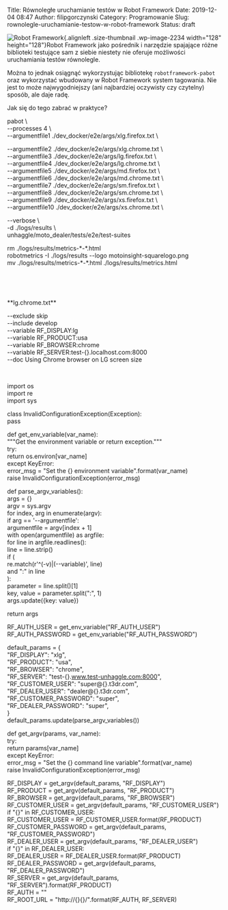 Title: Równoległe uruchamianie testów w Robot Framework
Date: 2019-12-04 08:47
Author: filipgorczynski
Category: Programowanie
Slug: rownolegle-uruchamianie-testow-w-robot-framework
Status: draft

![Robot Framework](https://filipgorczynski.files.wordpress.com/2019/05/robot-framework-logo.png?w=128){.alignleft .size-thumbnail .wp-image-2234 width="128" height="128"}Robot Framework jako pośrednik i narzędzie spajające różne biblioteki testujące sam z siebie niestety nie oferuje możliwości uruchamiania testów równolegle.

Można to jednak osiągnąć wykorzystując bibliotekę `robotframework-pabot` oraz wykorzystać wbudowany w Robot Framework system tagowania. Nie jest to może najwygodniejszy (ani najbardziej oczywisty czy czytelny) sposób, ale daje radę.

Jak się do tego zabrać w praktyce?

pabot \\  
--processes 4 \\  
--argumentfile1 ./dev\_docker/e2e/args/xlg.firefox.txt \  

--argumentfile2 ./dev\_docker/e2e/args/xlg.chrome.txt \\  
--argumentfile3 ./dev\_docker/e2e/args/lg.firefox.txt \\  
--argumentfile4 ./dev\_docker/e2e/args/lg.chrome.txt \\  
--argumentfile5 ./dev\_docker/e2e/args/md.firefox.txt \\  
--argumentfile6 ./dev\_docker/e2e/args/md.chrome.txt \\  
--argumentfile7 ./dev\_docker/e2e/args/sm.firefox.txt \\  
--argumentfile8 ./dev\_docker/e2e/args/sm.chrome.txt \\  
--argumentfile9 ./dev\_docker/e2e/args/xs.firefox.txt \\  
--argumentfile10 ./dev\_docker/e2e/args/xs.chrome.txt \  

--verbose \\  
-d ./logs/results \\  
unhaggle/moto\_dealer/tests/e2e/test-suites

rm ./logs/results/metrics-\*-\*.html  
robotmetrics -I ./logs/results --logo motoinsight-squarelogo.png  
mv ./logs/results/metrics-\*-\*.html ./logs/results/metrics.html

 

 

\*\*lg.chrome.txt\*\*

--exclude skip  
--include develop  
--variable RF\_DISPLAY:lg  
--variable RF\_PRODUCT:usa  
--variable RF\_BROWSER:chrome  
--variable RF\_SERVER:test-{}.localhost.com:8000  
--doc Using Chrome browser on LG screen size

 

import os  
import re  
import sys

class InvalidConfigurationException(Exception):  
pass

def get\_env\_variable(var\_name):  
"""Get the environment variable or return exception."""  
try:  
return os.environ\[var\_name\]  
except KeyError:  
error\_msg = "Set the {} environment variable".format(var\_name)  
raise InvalidConfigurationException(error\_msg)

def parse\_argv\_variables():  
args = {}  
argv = sys.argv  
for index, arg in enumerate(argv):  
if arg == '--argumentfile':  
argumentfile = argv\[index + 1\]  
with open(argumentfile) as argfile:  
for line in argfile.readlines():  
line = line.strip()  
if (  
re.match(r'\^(-v)\|(--variable)', line)  
and ":" in line  
):  
parameter = line.split()\[1\]  
key, value = parameter.split(":", 1)  
args.update({key: value})

return args

RF\_AUTH\_USER = get\_env\_variable("RF\_AUTH\_USER")  
RF\_AUTH\_PASSWORD = get\_env\_variable("RF\_AUTH\_PASSWORD")

default\_params = {  
"RF\_DISPLAY": "xlg",  
"RF\_PRODUCT": "usa",  
"RF\_BROWSER": "chrome",  
"RF\_SERVER": "test-{}.www.test-unhaggle.com:8000",  
"RF\_CUSTOMER\_USER": "super@{}.t3dr.com",  
"RF\_DEALER\_USER": "dealer@{}.t3dr.com",  
"RF\_CUSTOMER\_PASSWORD": "super",  
"RF\_DEALER\_PASSWORD": "super",  
}  
default\_params.update(parse\_argv\_variables())

def get\_argv(params, var\_name):  
try:  
return params\[var\_name\]  
except KeyError:  
error\_msg = "Set the {} command line variable".format(var\_name)  
raise InvalidConfigurationException(error\_msg)

RF\_DISPLAY = get\_argv(default\_params, "RF\_DISPLAY")  
RF\_PRODUCT = get\_argv(default\_params, "RF\_PRODUCT")  
RF\_BROWSER = get\_argv(default\_params, "RF\_BROWSER")  
RF\_CUSTOMER\_USER = get\_argv(default\_params, "RF\_CUSTOMER\_USER")  
if "{}" in RF\_CUSTOMER\_USER:  
RF\_CUSTOMER\_USER = RF\_CUSTOMER\_USER.format(RF\_PRODUCT)  
RF\_CUSTOMER\_PASSWORD = get\_argv(default\_params, "RF\_CUSTOMER\_PASSWORD")  
RF\_DEALER\_USER = get\_argv(default\_params, "RF\_DEALER\_USER")  
if "{}" in RF\_DEALER\_USER:  
RF\_DEALER\_USER = RF\_DEALER\_USER.format(RF\_PRODUCT)  
RF\_DEALER\_PASSWORD = get\_argv(default\_params, "RF\_DEALER\_PASSWORD")  
RF\_SERVER = get\_argv(default\_params, "RF\_SERVER").format(RF\_PRODUCT)  
RF\_AUTH = ""  
RF\_ROOT\_URL = "http://{}{}/".format(RF\_AUTH, RF\_SERVER)
